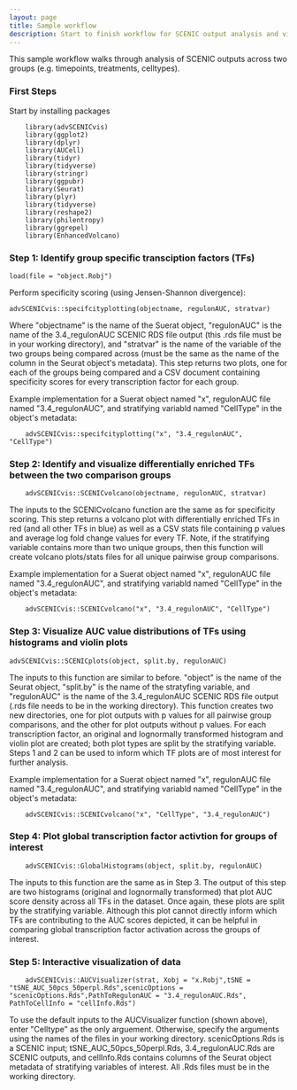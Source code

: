 ```yaml
---
layout: page
title: Sample workflow
description: Start to finish workflow for SCENIC output analysis and visualization
---
```


This sample workflow walks through analysis of SCENIC outputs across two groups (e.g. timepoints, treatments, celltypes). 

### First Steps

Start by installing packages

        library(advSCENICvis)
        library(ggplot2)
        library(dplyr)
        library(AUCell)
        library(tidyr)
        library(tidyverse)
        library(stringr)
        library(ggpubr)
        library(Seurat)
        library(plyr)
        library(tidyverse)
        library(reshape2)
        library(philentropy)
        library(ggrepel)
        library(EnhancedVolcano)

### Step 1: Identify group specific transciption factors (TFs) 

    load(file = "object.Robj")
    
Perform specificity scoring (using Jensen-Shannon divergence): 

    advSCENICvis::specifcityplotting(objectname, regulonAUC, stratvar)
    
Where "objectname" is the name of the Suerat object, "regulonAUC" is the name of the 3.4_regulonAUC SCENIC RDS file output (this .rds file must be in your working directory), and "stratvar" is the name of the variable of the two groups being compared across (must be the same as the name of the column in the Seurat object's metadata). This step returns two plots, one for each of the groups being compared and a CSV document containing specificity scores for every transcription factor for each group. 

Example implementation for a Suerat object named "x", regulonAUC file named "3.4_regulonAUC", and stratifying variabld named "CellType" in the object's metadata:

        advSCENICvis::specifcityplotting("x", "3.4_regulonAUC", "CellType")
    
### Step 2: Identify and visualize differentially enriched TFs between the two comparison groups 

        advSCENICvis::SCENICvolcano(objectname, regulonAUC, stratvar)
    
The inputs to the SCENICvolcano function are the same as for specificity scoring. This step returns a volcano plot with differentially enriched TFs in red (and all other TFs in blue) as well as a CSV stats file containing p values and average log fold change values for every TF. Note, if the stratifying variable contains more than two unique groups, then this function will create volcano plots/stats files for all unique pairwise group comparisons. 

Example implementation for a Suerat object named "x", regulonAUC file named "3.4_regulonAUC", and stratifying variabld named "CellType" in the object's metadata:

        advSCENICvis::SCENICvolcano("x", "3.4_regulonAUC", "CellType")

### Step 3: Visualize AUC value distributions of TFs using histograms and violin plots

    advSCENICvis::SCENICplots(object, split.by, regulonAUC)

The inputs to this function are similar to before. "object" is the name of the Seurat object, "split.by" is the name of the stratyfing variable, and "regulonAUC" is the name of the 3.4_regulonAUC SCENIC RDS file output (.rds file needs to be in the working directory). This function creates two new directories, one for plot outputs with p values for all pairwise group comparisons, and the other for plot outputs without p values. For each transcription factor, an original and lognormally transformed histogram and violin plot are created; both plot types are split by the stratifying variable. Steps 1 and 2 can be used to inform which TF plots are of most interest for further analysis. 

Example implementation for a Suerat object named "x", regulonAUC file named "3.4_regulonAUC", and stratifying variabld named "CellType" in the object's metadata:

        advSCENICvis::SCENICvolcano("x", "CellType", "3.4_regulonAUC")

### Step 4: Plot global transcription factor activtion for groups of interest

        advSCENICvis::GlobalHistograms(object, split.by, regulonAUC)
       
The inputs to this function are the same as in Step 3. The output of this step are two histograms (original and lognormally transformed) that plot AUC score density across all TFs in the dataset. Once again, these plots are split by the stratifying variable. Although this plot cannot directly inform which TFs are contributing to the AUC scores depicted, it can be helpful in comparing global transcription factor activation across the groups of interest. 

### Step 5: Interactive visualization of data

        advSCENICvis::AUCVisualizer(strat, Xobj = "x.Robj",tSNE = "tSNE_AUC_50pcs_50perpl.Rds",scenicOptions = "scenicOptions.Rds",PathToRegulonAUC = "3.4_regulonAUC.Rds",      PathToCellInfo = "cellInfo.Rds")
        
To use the default inputs to the AUCVisualizer function (shown above), enter "Celltype" as the only arguement. Otherwise, specify the arguments using the names of the files in your working directory. scenicOptions.Rds is a SCENIC input; tSNE_AUC_50pcs_50perpl.Rds, 3.4_regulonAUC.Rds are SCENIC outputs, and cellInfo.Rds contains columns of the Seurat object metadata of stratifying variables of interest. All .Rds files must be in the working directory. 
